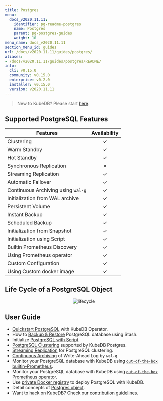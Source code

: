 ```yaml
---
title: Postgres
menu:
  docs_v2020.11.11:
    identifier: pg-readme-postgres
    name: Postgres
    parent: pg-postgres-guides
    weight: 10
menu_name: docs_v2020.11.11
section_menu_id: guides
url: /docs/v2020.11.11/guides/postgres/
aliases:
- /docs/v2020.11.11/guides/postgres/README/
info:
  cli: v0.15.0
  community: v0.15.0
  enterprise: v0.2.0
  installer: v0.15.0
  version: v2020.11.11
---
```


> New to KubeDB? Please start [here](/docs/v2020.11.11/README).

## Supported PostgreSQL Features

| Features                           | Availability |
| ---------------------------------- | :----------: |
| Clustering                         |   &#10003;   |
| Warm Standby                       |   &#10003;   |
| Hot Standby                        |   &#10003;   |
| Synchronous Replication            |   &#10007;   |
| Streaming Replication              |   &#10003;   |
| Automatic Failover                 |   &#10003;   |
| Continuous Archiving using `wal-g` |   &#10003;   |
| Initialization from WAL archive    |   &#10003;   |
| Persistent Volume                  |   &#10003;   |
| Instant Backup                     |   &#10003;   |
| Scheduled Backup                   |   &#10003;   |
| Initialization from Snapshot       |   &#10003;   |
| Initialization using Script        |   &#10003;   |
| Builtin Prometheus Discovery       |   &#10003;   |
| Using Prometheus operator          |   &#10003;   |
| Custom Configuration               |   &#10003;   |
| Using Custom docker image          |   &#10003;   |

## Life Cycle of a PostgreSQL Object

<p align="center">
  <img alt="lifecycle"  src="/docs/v2020.11.11/images/postgres/lifecycle.png">
</p>

## User Guide

- [Quickstart PostgreSQL](/docs/v2020.11.11/guides/postgres/quickstart/quickstart) with KubeDB Operator.
- How to [Backup & Restore](/docs/v2020.11.11/guides/postgres/backup/stash) PostgreSQL database using Stash.
- Initialize [PostgreSQL with Script](/docs/v2020.11.11/guides/postgres/initialization/script_source).
- [PostgreSQL Clustering](/docs/v2020.11.11/guides/postgres/clustering/ha_cluster) supported by KubeDB Postgres.
- [Streaming Replication](/docs/v2020.11.11/guides/postgres/clustering/streaming_replication) for PostgreSQL clustering.
- [Continuous Archiving](/docs/v2020.11.11/guides/postgres/backup/wal/continuous_archiving) of Write-Ahead Log by `wal-g`.
- Monitor your PostgreSQL database with KubeDB using [`out-of-the-box` builtin-Prometheus](/docs/v2020.11.11/guides/postgres/monitoring/using-builtin-prometheus).
- Monitor your PostgreSQL database with KubeDB using [`out-of-the-box` Prometheus operator](/docs/v2020.11.11/guides/postgres/monitoring/using-prometheus-operator).
- Use [private Docker registry](/docs/v2020.11.11/guides/postgres/private-registry/using-private-registry) to deploy PostgreSQL with KubeDB.
- Detail concepts of [Postgres object](/docs/v2020.11.11/guides/postgres/concepts/postgres).
- Want to hack on KubeDB? Check our [contribution guidelines](/docs/v2020.11.11/CONTRIBUTING).
